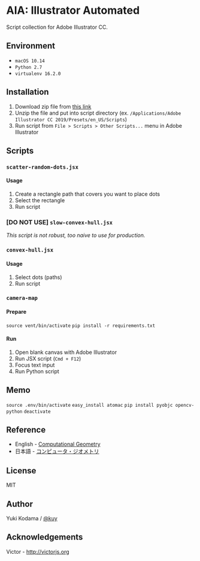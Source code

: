 # AIA: Illustrator Automated

Script collection for Adobe Illustrator CC.

## Environment

- `macOS 10.14`
- `Python 2.7`
- `virtualenv 16.2.0`

## Installation

1. Download zip file from [this link](https://github.com/kuy/aia/archive/master.zip)
2. Unzip the file and put into script directory (ex. `/Applications⁩/⁨Adobe Illustrator CC 2019⁩/Presets⁩/en_US/Scripts⁩`)
3. Run script from `File > Scripts > Other Scripts...` menu in Adobe Illustrator

## Scripts

### `scatter-random-dots.jsx`

#### Usage

1. Create a rectangle path that covers you want to place dots
2. Select the rectangle
3. Run script

### **[DO NOT USE]** `slow-convex-hull.jsx`

*This script is not robust, too naive to use for production.*

### `convex-hull.jsx`

#### Usage

1. Select dots (paths)
2. Run script

### `camera-map`

#### Prepare

`source vent/bin/activate`
`pip install -r requirements.txt`

#### Run

1. Open blank canvas with Adobe Illustrator
2. Run JSX script (`Cmd + F12`)
3. Focus text input
4. Run Python script

## Memo

`source .env/bin/activate`
`easy_install atomac`
`pip install pyobjc opencv-python`
`deactivate`

## Reference

- English - [Computational Geometry](https://www.springer.com/jp/book/9783662034279)
- 日本語 - [コンピュータ・ジオメトリ](https://www.kindaikagaku.co.jp/information/kd0277.htm)

## License

MIT

## Author

Yuki Kodama / [@kuy](https://twitter.com/kuy)

## Acknowledgements

Victor - http://victorjs.org
